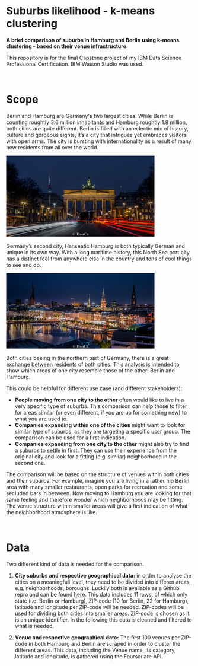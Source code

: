 # Suburbs likelihood - k-means clustering

**A brief comparison of suburbs in Hamburg and Berlin using k-means clustering - based on their venue infrastructure.**

This repository is for the final Capstone project of my IBM Data Science Professional Certification. IBM Watson Studio was used.

<br>

Scope
=====

Berlin and Hamburg are Germany's two largest cities. While Berlin is counting roughtly 3.6 million inhabitants and Hamburg roughtly 1.8 million, both cities are quite different. Berlin is filled with an eclectic mix of history, culture and gorgeous sights, it’s a city that intrigues yet embraces visitors with open arms. The city is bursting with internationality as a result of many new residents from all over the world.

<img src="./assets/berlin.jpg" alt="Berlin Brandenburger Tor" width="400"/>

Germany’s second city, Hanseatic Hamburg is both typically German and unique in its own way. With a long maritime history, this North Sea port city has a distinct feel from anywhere else in the country and tons of cool things to see and do.

<img src="./assets/hamburg.jpg" alt="Berlin Brandenburger Tor" width="400"/>

Both cities beeing in the northern part of Germany, there is a great exchange between residents of both cities. This analysis is intended to show which areas of one city resemble those of the other: Berlin and Hamburg.

This could be helpful for different use case (and different stakeholders):

* **People moving from one city to the other** often would like to live in a very specific type of suburbs. This comparison can help those to filter for areas similar (or even different, if you are up for something new) to what you are used to.
* **Companies expanding within one of the cities** might want to look for similar type of suburbs, as they are targeting a specific user group. The comparison can be used for a first indication.
* **Companies expanding from one city to the other** might also try to find a suburbs to settle in first. They can use their experience from the original city and look for a fitting (e.g. similar) neighborhood in the second one.

The comparison will be based on the structure of venues within both cities and their suburbs. For example, imagine you are living in a rather hip Berlin area with many smaller restaurants, open parks for recreation and some secluded bars in between. Now moving to Hamburg you are looking for that same feeling and therefore wonder which neighborhoods may be fitting. The venue structure within smaller areas will give a first indication of what the neighborhood atmosphere is like.

<br>

Data
=====

Two different kind of data is needed for the comparison.

1. **City suburbs and respective geographical data:** in order to analyse the cities on a meaningfull level, they need to be divided into differen areas, e.g. neighborhoods, boroughs. Luckily both is available as a Github repro and can be found [here](https://github.com/zauberware/postal-codes-json-xml-csv). This data includes 11 rows, of which only state (i.e. Berlin or Hamburg), ZIP-code (10 for Berlin, 22 for Hamburg), latitude and longitude per ZIP-code will be needed. ZIP-codes will be used for dividing both cities into smaller areas. ZIP-code is chosen as it is an unique identifier. In the following this data is cleaned and filtered to what is needed.

2. **Venue and respective geographical data:** The first 100 venues per ZIP-code in both Hamburg and Berlin are scraped in order to cluster the different areas. This data, including the Venue name, its category, latitude and longitude, is gathered using the Foursquare API. 
